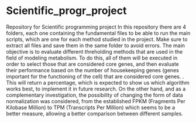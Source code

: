 # Scientific_progr_project
Repository for Scientific programming project
In this repository there are 4 folders, each one containing the fundamental files to be able to run the main scripts, which are one for each method studied in the project.
Make sure to extract all files and save them in the same folder to avoid errors.
The main objective is to evaluate different threholding methods that are used in the field of modeling metabolism. To do this, all of them will be executed in order to select those that are considered core genes, and then evaluate their performance based on the number of housekeeping genes (genes important for the functioning of the cell) that are considered core genes. . This will return a percentage, which is expected to show us which algorithm works best, to implement it in future research.
On the other hand, and as a complementary investigation, the possibility of changing the form of data normalization was considered, from the established FPKM (Fragments Per Kilobase Million) to TPM (Transcripts Per Million) which seems to be a better measure, allowing a better comparison between different samples.

